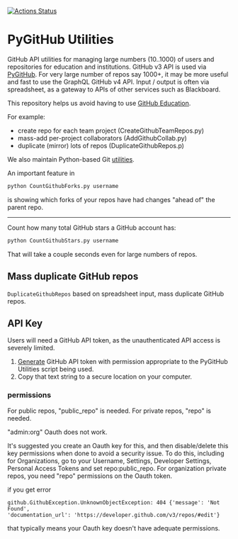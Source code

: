 [![Actions Status](https://github.com/scivision/pygithub-utils/workflows/ci/badge.svg)](https://github.com/scivision/pygithub-utils/actions)

# PyGitHub Utilities

GitHub API utilities for managing large numbers (10..1000) of users and repositories for education and institutions.
GitHub v3 API is used via [PyGitHub](https://pypi.org/project/PyGithub/).
For very large number of repos say 1000+, it may be more useful and fast to use the GraphQL GitHub v4 API.
Input / output is often via spreadsheet, as a gateway to APIs of other services such as Blackboard.

This repository helps us avoid having to use
[GitHub Education](https://education.github.com/).

For example:

* create repo for each team project (CreateGithubTeamRepos.py)
* mass-add per-project collaborators (AddGithubCollab.py)
* duplicate (mirror) lots of repos (DuplicateGithubRepos.p)

We also maintain Python-based Git
[utilities](https://github.com/scivision/gitutils).

An important feature in
```sh
python CountGithubForks.py username
```
is showing which forks of your repos have had changes "ahead of" the parent repo.

---

Count how many total GitHub stars a GitHub account has:

```sh
python CountGithubStars.py username
```

That will take a couple seconds even for large numbers of repos.



## Mass duplicate GitHub repos

`DuplicateGithubRepos`
based on spreadsheet input, mass duplicate GitHub repos.

## API Key

Users will need a GitHub API token, as the unauthenticated API access is severely limited.

1. [Generate](https://github.com/settings/tokens) GitHub API token with permission appropriate to the PyGitHub Utilities script being used.
2. Copy that text string to a secure location on your computer.

### permissions

For public repos, "public_repo" is needed.
For private repos, "repo" is needed.

"admin:org" Oauth does not work.

It's suggested you create an Oauth key for this, and then disable/delete this key permissions when done
to avoid a security issue.
To do this, including for Organizations, go to your
Username, Settings, Developer Settings, Personal Access Tokens and set repo:public_repo.
For organization private repos, you need "repo" permissions on the Oauth token.

if you get error

    github.GithubException.UnknownObjectException: 404 {'message': 'Not Found',
    'documentation_url': 'https://developer.github.com/v3/repos/#edit'}

that typically means your Oauth key doesn't have adequate permissions.
